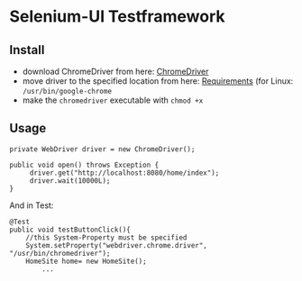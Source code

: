 # Selenium-UI Testframework

## Install
- download ChromeDriver from here: [ChromeDriver](https://sites.google.com/a/chromium.org/chromedriver/downloads)
- move driver to the specified location from here: [Requirements](https://github.com/SeleniumHQ/selenium/wiki/ChromeDriver#requirements)
(for Linux: `/usr/bin/google-chrome`
- make the `chromedriver` executable with `chmod +x`

## Usage

```
private WebDriver driver = new ChromeDriver();

public void open() throws Exception {
     driver.get("http://localhost:8080/home/index");
     driver.wait(10000L);
}
```
And in Test:

```
@Test
public void testButtonClick(){
    //this System-Property must be specified
    System.setProperty("webdriver.chrome.driver", "/usr/bin/chromedriver");
    HomeSite home= new HomeSite();
        ...
```